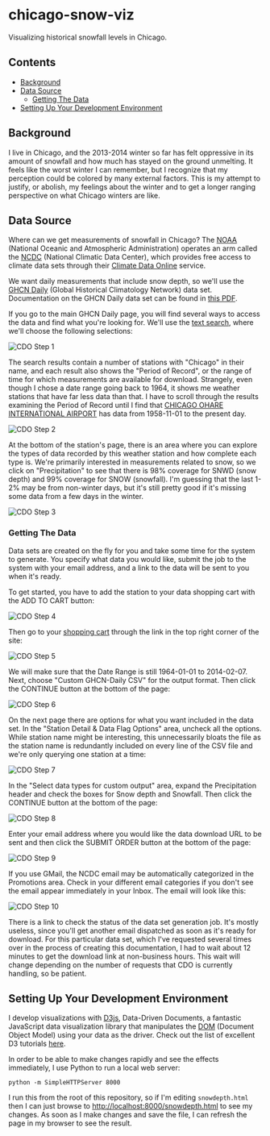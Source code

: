 chicago-snow-viz
================

Visualizing historical snowfall levels in Chicago.

## Contents

* [Background](#background)
* [Data Source](#data-source)
  * [Getting The Data](#getting-the-data)
* [Setting Up Your Development Environment](#setting-up-your-development-environment)

## Background

I live in Chicago, and the 2013-2014 winter so far has felt oppressive in its amount of snowfall and how much has stayed on the ground unmelting. It feels like the worst winter I can remember, but I recognize that my perception could be colored by many external factors. This is my attempt to justify, or abolish, my feelings about the winter and to get a longer ranging perspective on what Chicago winters are like.

## Data Source

Where can we get measurements of snowfall in Chicago? The [NOAA](http://www.noaa.gov/) (National Oceanic and Atmospheric Administration) operates an arm called the [NCDC](http://www.ncdc.noaa.gov/) (National Climatic Data Center), which provides free access to climate data sets through their [Climate Data Online](http://www.ncdc.noaa.gov/cdo-web/) service.

We want daily measurements that include snow depth, so we'll use the [GHCN Daily](http://gis.ncdc.noaa.gov/geoportal/catalog/search/resource/details.page?id=gov.noaa.ncdc:C00838) (Global Historical Climatology Network) data set. Documentation on the GHCN Daily data set can be found in [this PDF](http://www1.ncdc.noaa.gov/pub/data/cdo/documentation/GHCND_documentation.pdf).

If you go to the main GHCN Daily page, you will find several ways to access the data and find what you're looking for. We'll use the [text search](http://www.ncdc.noaa.gov/cdo-web/search?datasetid=GHCND), where we'll choose the following selections:

![CDO Step 1](images/CDO_Step_1.png)

The search results contain a number of stations with "Chicago" in their name, and each result also shows the "Period of Record", or the range of time for which measurements are available for download. Strangely, even though I chose a date range going back to 1964, it shows me weather stations that have far less data than that. I have to scroll through the results examining the Period of Record until I find that [CHICAGO OHARE INTERNATIONAL AIRPORT](http://www.ncdc.noaa.gov/cdo-web/datasets/GHCND/stations/GHCND:USW00094846/detail) has data from 1958-11-01 to the present day.

![CDO Step 2](images/CDO_Step_2.png)

At the bottom of the station's page, there is an area where you can explore the types of data recorded by this weather station and how complete each type is. We're primarily interested in measurements related to snow, so we click on "Precipitation" to see that there is 98% coverage for SNWD (snow depth) and 99% coverage for SNOW (snowfall). I'm guessing that the last 1-2% may be from non-winter days, but it's still pretty good if it's missing some data from a few days in the winter.

![CDO Step 3](images/CDO_Step_3.png)

### Getting The Data

Data sets are created on the fly for you and take some time for the system to generate. You specify what data you would like, submit the job to the system with your email address, and a link to the data will be sent to you when it's ready.

To get started, you have to add the station to your data shopping cart with the ADD TO CART button:

![CDO Step 4](images/CDO_Step_4.png)

Then go to your [shopping cart](http://www.ncdc.noaa.gov/cdo-web/cart) through the link in the top right corner of the site:

![CDO Step 5](images/CDO_Step_5.png)

We will make sure that the Date Range is still 1964-01-01 to 2014-02-07. Next, choose "Custom GHCN-Daily CSV" for the output format. Then click the CONTINUE button at the bottom of the page:

![CDO Step 6](images/CDO_Step_6.png)

On the next page there are options for what you want included in the data set. In the "Station Detail & Data Flag Options" area, uncheck all the options. While station name might be interesting, this unnecessarily bloats the file as the station name is redundantly included on every line of the CSV file and we're only querying one station at a time:

![CDO Step 7](images/CDO_Step_7.png)

In the "Select data types for custom output" area, expand the Precipitation header and check the boxes for Snow depth and Snowfall. Then click the CONTINUE button at the bottom of the page:

![CDO Step 8](images/CDO_Step_8.png)

Enter your email address where you would like the data download URL to be sent and then click the SUBMIT ORDER button at the bottom of the page:

![CDO Step 9](images/CDO_Step_9.png)

If you use GMail, the NCDC email may be automatically categorized in the Promotions area. Check in your different email categories if you don't see the email appear immediately in your Inbox. The email will look like this:

![CDO Step 10](images/CDO_Step_10.png)

There is a link to check the status of the data set generation job. It's mostly useless, since you'll get another email dispatched as soon as it's ready for download. For this particular data set, which I've requested several times over in the process of creating this documentation, I had to wait about 12 minutes to get the download link at non-business hours. This wait will change depending on the number of requests that CDO is currently handling, so be patient.

## Setting Up Your Development Environment

I develop visualizations with [D3js](http://d3js.org/), Data-Driven Documents, a fantastic JavaScript data visualization library that manipulates the [DOM](https://developer.mozilla.org/en-US/docs/DOM) (Document Object Model) using your data as the driver. Check out the list of excellent D3 tutorials [here](https://github.com/mbostock/d3/wiki/Tutorials). 

In order to be able to make changes rapidly and see the effects immediately, I use Python to run a local web server:

```
python -m SimpleHTTPServer 8000
```

I run this from the root of this repository, so if I'm editing `snowdepth.html` then I can just browse to [http://localhost:8000/snowdepth.html](http://localhost:8000/snowdepth.html) to see my changes. As soon as I make changes and save the file, I can refresh the page in my browser to see the result.
